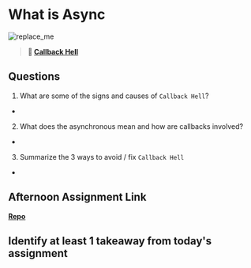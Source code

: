 # What is Async

![replace_me](https://codeworks.blob.core.windows.net/public/assets/img/illustrations/placeholder.svg)

> **📖 [Callback Hell](https://codeworksacademy.com/fs-student-guide/resources/wk4/01-Callbacks)**

## Questions

1. What are some of the signs and causes of `Callback Hell`?
- 

2. What does the asynchronous mean and how are callbacks involved?
- 

3. Summarize the 3 ways to avoid / fix `Callback Hell`
- 

## Afternoon Assignment Link

**[Repo](https://github.com/Lumine3449/<ASSIGNMENT_REPO>)**

Identify at least 1 takeaway from today's assignment
- 